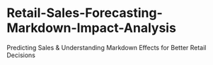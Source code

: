 # Retail-Sales-Forecasting-Markdown-Impact-Analysis
Predicting Sales &amp; Understanding Markdown Effects for Better Retail Decisions

